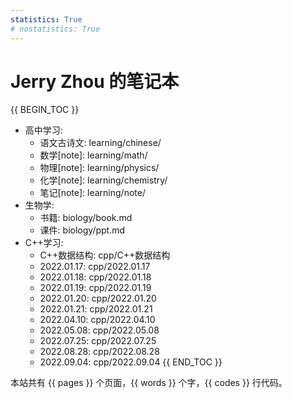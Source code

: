 ```yaml
---
statistics: True
# nostatistics: True
---
```

# Jerry Zhou 的笔记本

{{ BEGIN_TOC }}
- 高中学习:
    - 语文古诗文: learning/chinese/
    - 数学[note]: learning/math/
    - 物理[note]: learning/physics/
    - 化学[note]: learning/chemistry/
    - 笔记[note]: learning/note/
- 生物学:
    - 书籍: biology/book.md
    - 课件: biology/ppt.md
- C++学习: 
    - C++数据结构: cpp/C++数据结构
    - 2022.01.17: cpp/2022.01.17
    - 2022.01.18: cpp/2022.01.18
    - 2022.01.19: cpp/2022.01.19
    - 2022.01.20: cpp/2022.01.20
    - 2022.01.21: cpp/2022.01.21
    - 2022.04.10: cpp/2022.04.10
    - 2022.05.08: cpp/2022.05.08
    - 2022.07.25: cpp/2022.07.25
    - 2022.08.28: cpp/2022.08.28
    - 2022.09.04: cpp/2022.09.04
{{ END_TOC }}

本站共有 {{ pages }} 个页面，{{ words }} 个字，{{ codes }} 行代码。